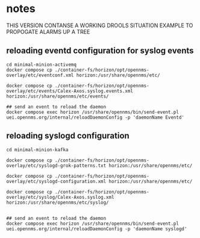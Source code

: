 # notes

THIS VERSION CONTANSE A WORKING DROOLS SITUATION EXAMPLE TO PROPOGATE ALARMS UP A TREE


## reloading eventd configuration for syslog events

```
cd minimal-minion-activemq
docker compose cp ./container-fs/horizon/opt/opennms-overlay/etc/eventconf.xml horizon:/usr/share/opennms/etc/

docker compose cp ./container-fs/horizon/opt/opennms-overlay/etc/events/Calex-Axos.syslog.events.xml  horizon:/usr/share/opennms/etc/events/

## send an event to reload the daemon
docker compose exec horizon /usr/share/opennms/bin/send-event.pl uei.opennms.org/internal/reloadDaemonConfig -p 'daemonName Eventd' 
```

## reloading syslogd configuration

```
cd minimal-minion-kafka

docker compose cp ./container-fs/horizon/opt/opennms-overlay/etc/syslogd-grok-patterns.txt horizon:/usr/share/opennms/etc/

docker compose cp ./container-fs/horizon/opt/opennms-overlay/etc/syslogd-configuration.xml horizon:/usr/share/opennms/etc/

docker compose cp ./container-fs/horizon/opt/opennms-overlay/etc/syslog/Calex-Axos.syslog.xml  horizon:/usr/share/opennms/etc/syslog/


## send an event to reload the daemon
docker compose exec horizon /usr/share/opennms/bin/send-event.pl uei.opennms.org/internal/reloadDaemonConfig -p 'daemonName syslogd' 
```